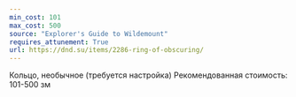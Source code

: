 ```yaml
---
min_cost: 101
max_cost: 500
source: "Explorer's Guide to Wildemount"
requires_attunement: True
url: https://dnd.su/items/2286-ring-of-obscuring/
---
```


Кольцо, необычное (требуется настройка)
Рекомендованная стоимость: 101-500 зм